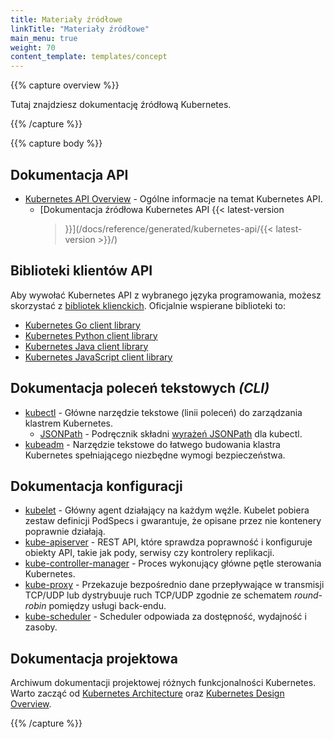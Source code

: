 ```yaml
---
title: Materiały źródłowe
linkTitle: "Materiały źródłowe"
main_menu: true
weight: 70
content_template: templates/concept
---
```


{{% capture overview %}}

Tutaj znajdziesz dokumentację źródłową Kubernetes.

{{% /capture %}}

{{% capture body %}}

## Dokumentacja API

- [Kubernetes API Overview](/docs/reference/using-api/api-overview/) - Ogólne
  informacje na temat Kubernetes API.
  - [Dokumentacja źródłowa Kubernetes API {{< latest-version
    >}}](/docs/reference/generated/kubernetes-api/{{< latest-version >}}/)

## Biblioteki klientów API

Aby wywołać Kubernetes API z wybranego języka programowania, możesz skorzystać z
[bibliotek klienckich](/docs/reference/using-api/client-libraries/). Oficjalnie
wspierane biblioteki to:

- [Kubernetes Go client library](https://github.com/kubernetes/client-go/)
- [Kubernetes Python client library](https://github.com/kubernetes-client/python)
- [Kubernetes Java client library](https://github.com/kubernetes-client/java)
- [Kubernetes JavaScript client library](https://github.com/kubernetes-client/javascript)

## Dokumentacja poleceń tekstowych _(CLI)_

- [kubectl](/docs/reference/kubectl/overview/) - Główne narzędzie tekstowe
  (linii poleceń) do zarządzania klastrem Kubernetes.
  - [JSONPath](/docs/reference/kubectl/jsonpath/) - Podręcznik składni
    [wyrażeń JSONPath](http://goessner.net/articles/JsonPath/) dla kubectl.
- [kubeadm](/docs/reference/setup-tools/kubeadm/kubeadm/) - Narzędzie tekstowe
  do łatwego budowania klastra Kubernetes spełniającego niezbędne wymogi
  bezpieczeństwa.

## Dokumentacja konfiguracji

- [kubelet](/docs/reference/command-line-tools-reference/kubelet/) - Główny
  agent działający na każdym węźle. Kubelet pobiera zestaw definicji PodSpecs i
  gwarantuje, że opisane przez nie kontenery poprawnie działają.
- [kube-apiserver](/docs/reference/command-line-tools-reference/kube-apiserver/) -
  REST API, które sprawdza poprawność i konfiguruje obiekty API, takie jak pody,
  serwisy czy kontrolery replikacji.
- [kube-controller-manager](/docs/reference/command-line-tools-reference/kube-controller-manager/) -
  Proces wykonujący główne pętle sterowania Kubernetes.
- [kube-proxy](/docs/reference/command-line-tools-reference/kube-proxy/) -
  Przekazuje bezpośrednio dane przepływające w transmisji TCP/UDP lub
  dystrybuuje ruch TCP/UDP zgodnie ze schematem _round-robin_ pomiędzy usługi
  back-endu.
- [kube-scheduler](/docs/reference/command-line-tools-reference/kube-scheduler/) -
  Scheduler odpowiada za dostępność, wydajność i zasoby.

## Dokumentacja projektowa

Archiwum dokumentacji projektowej różnych funkcjonalności Kubernetes. Warto
zacząć od
[Kubernetes Architecture](https://git.k8s.io/community/contributors/design-proposals/architecture/architecture.md)
oraz
[Kubernetes Design Overview](https://git.k8s.io/community/contributors/design-proposals).

{{% /capture %}}
